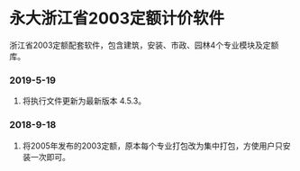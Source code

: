 # 永大浙江省2003定额计价软件
浙江省2003定额配套软件，包含建筑，安装、市政、园林4个专业模块及定额库。

### 2019-5-19
1. 将执行文件更新为最新版本 4.5.3。

### 2018-9-18
1. 将2005年发布的2003定额，原本每个专业打包改为集中打包，方使用户只安装一次即可。


